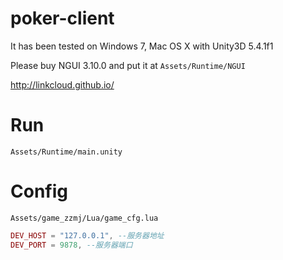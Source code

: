 # poker-client

It has been tested on Windows 7, Mac OS X with Unity3D 5.4.1f1

Please buy NGUI 3.10.0 and put it at `Assets/Runtime/NGUI`

http://linkcloud.github.io/

# Run
`Assets/Runtime/main.unity`

# Config
`Assets/game_zzmj/Lua/game_cfg.lua`

```lua
DEV_HOST = "127.0.0.1", --服务器地址
DEV_PORT = 9878, --服务器端口
```
